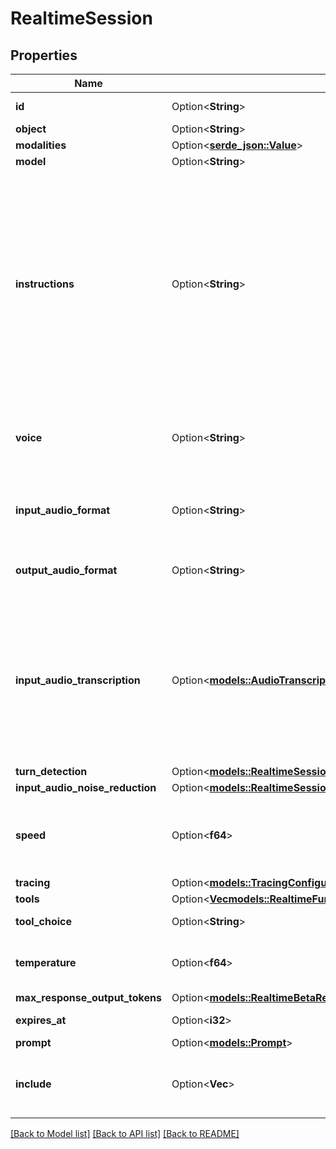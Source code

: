 # RealtimeSession

## Properties

Name | Type | Description | Notes
------------ | ------------- | ------------- | -------------
**id** | Option<**String**> | Unique identifier for the session that looks like `sess_1234567890abcdef`.  | [optional]
**object** | Option<**String**> | The object type. Always `realtime.session`. | [optional]
**modalities** | Option<[**serde_json::Value**](.md)> |  | [optional]
**model** | Option<**String**> | The Realtime model used for this session.  | [optional]
**instructions** | Option<**String**> | The default system instructions (i.e. system message) prepended to model calls. This field allows the client to guide the model on desired responses. The model can be instructed on response content and format, (e.g. \"be extremely succinct\", \"act friendly\", \"here are examples of good responses\") and on audio behavior (e.g. \"talk quickly\", \"inject emotion into your voice\", \"laugh frequently\"). The instructions are not guaranteed to be followed by the model, but they provide guidance to the model on the desired behavior.   Note that the server sets default instructions which will be used if this field is not set and are visible in the `session.created` event at the start of the session.  | [optional]
**voice** | Option<**String**> | The voice the model uses to respond. Voice cannot be changed during the session once the model has responded with audio at least once. Current voice options are `alloy`, `ash`, `ballad`, `coral`, `echo`, `sage`, `shimmer`, and `verse`.  | [optional]
**input_audio_format** | Option<**String**> | The format of input audio. Options are `pcm16`, `g711_ulaw`, or `g711_alaw`. For `pcm16`, input audio must be 16-bit PCM at a 24kHz sample rate, single channel (mono), and little-endian byte order.  | [optional]
**output_audio_format** | Option<**String**> | The format of output audio. Options are `pcm16`, `g711_ulaw`, or `g711_alaw`. For `pcm16`, output audio is sampled at a rate of 24kHz.  | [optional]
**input_audio_transcription** | Option<[**models::AudioTranscription**](AudioTranscription.md)> | Configuration for input audio transcription, defaults to off and can be set to `null` to turn off once on. Input audio transcription is not native to the model, since the model consumes audio directly. Transcription runs asynchronously through [the /audio/transcriptions endpoint](https://platform.openai.com/docs/api-reference/audio/createTranscription) and should be treated as guidance of input audio content rather than precisely what the model heard. The client can optionally set the language and prompt for transcription, these offer additional guidance to the transcription service.  | [optional]
**turn_detection** | Option<[**models::RealtimeSessionTurnDetection**](RealtimeSession_turn_detection.md)> |  | [optional]
**input_audio_noise_reduction** | Option<[**models::RealtimeSessionInputAudioNoiseReduction**](RealtimeSession_input_audio_noise_reduction.md)> |  | [optional]
**speed** | Option<**f64**> | The speed of the model's spoken response. 1.0 is the default speed. 0.25 is the minimum speed. 1.5 is the maximum speed. This value can only be changed in between model turns, not while a response is in progress.  | [optional]
**tracing** | Option<[**models::TracingConfiguration**](Tracing_Configuration.md)> |  | [optional]
**tools** | Option<[**Vec<models::RealtimeFunctionTool>**](RealtimeFunctionTool.md)> | Tools (functions) available to the model. | [optional]
**tool_choice** | Option<**String**> | How the model chooses tools. Options are `auto`, `none`, `required`, or specify a function.  | [optional]
**temperature** | Option<**f64**> | Sampling temperature for the model, limited to [0.6, 1.2]. For audio models a temperature of 0.8 is highly recommended for best performance.  | [optional]
**max_response_output_tokens** | Option<[**models::RealtimeBetaResponseCreateParamsMaxOutputTokens**](RealtimeBetaResponseCreateParams_max_output_tokens.md)> |  | [optional]
**expires_at** | Option<**i32**> | Expiration timestamp for the session, in seconds since epoch. | [optional]
**prompt** | Option<[**models::Prompt**](Prompt.md)> |  | [optional]
**include** | Option<**Vec<String>**> | Additional fields to include in server outputs. - `item.input_audio_transcription.logprobs`: Include logprobs for input audio transcription.  | [optional]

[[Back to Model list]](../README.md#documentation-for-models) [[Back to API list]](../README.md#documentation-for-api-endpoints) [[Back to README]](../README.md)


